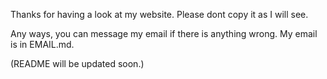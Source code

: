 Thanks for having a look at my website. Please dont copy it as I will see.

Any ways, you can message my email if there is anything wrong. My email is in EMAIL.md.

(README will be updated soon.)
